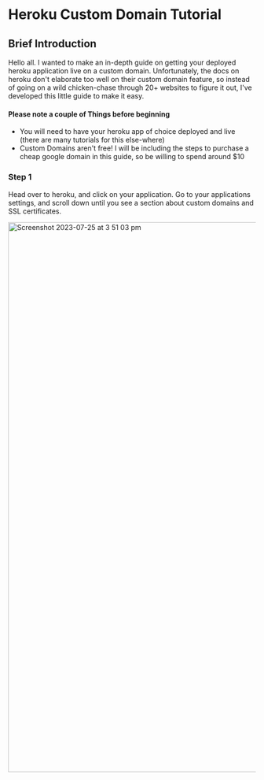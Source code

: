 # Heroku Custom Domain Tutorial

## Brief Introduction

Hello all. I wanted to make an in-depth guide on getting your deployed heroku application live on a custom domain. Unfortunately, the docs on heroku don't elaborate too well on their custom domain feature, so instead of going on a wild chicken-chase through 20+ websites to figure it out, I've developed this little guide to make it easy.

#### Please note a couple of Things before beginning
- You will need to have your heroku app of choice deployed and live (there are many tutorials for this else-where)
- Custom Domains aren't free! I will be including the steps to purchase a cheap google domain in this guide, so be willing to spend around $10

### Step 1

Head over to heroku, and click on your application. Go to your applications settings, and scroll down until you see a section about custom domains and SSL certificates.

<img width="1117" alt="Screenshot 2023-07-25 at 3 51 03 pm" src="https://github.com/ThomasSzentirmay/Heroku-CustomDomain-Tut/assets/132217664/4de18d32-14c0-4e47-93b5-8a897846444a">

